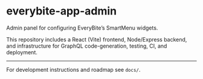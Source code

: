 # everybite-app-admin

Admin panel for configuring EveryBite’s SmartMenu widgets.

This repository includes a React (Vite) frontend, Node/Express backend, and infrastructure for GraphQL code-generation, testing, CI, and deployment.

---

For development instructions and roadmap see `docs/`.
